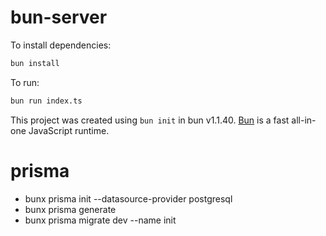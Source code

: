 # bun-server

To install dependencies:

```bash
bun install
```

To run:

```bash
bun run index.ts
```

This project was created using `bun init` in bun v1.1.40. [Bun](https://bun.sh) is a fast all-in-one JavaScript runtime.

# prisma

- bunx prisma init --datasource-provider postgresql
- bunx prisma generate
- bunx prisma migrate dev --name init
